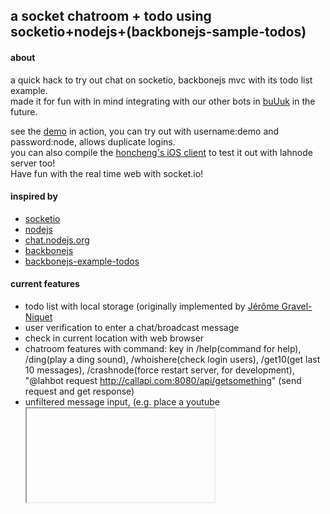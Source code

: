 ## a socket chatroom + todo using socketio+nodejs+(backbonejs-sample-todos)  

#### about  
a quick hack to try out chat on socketio, backbonejs mvc with its todo list example.  
made it for fun with in mind integrating with our other bots in [buUuk](http://buuuk.com) in the future.  

see the [demo](http://lah.no.de/chat) in action, you can try out with username:demo and password:node, allows duplicate logins.  
you can also compile the [honcheng's iOS client](https://github.com/honcheng/iOS-nodechat) to test it out with lahnode server too!  
Have fun with the real time web with socket.io!  

#### inspired by  
* [socketio](http://socket.io)  
* [nodejs](http://nodejs.org)  
* [chat.nodejs.org](http://chat.nodejs.org/)  
* [backbonejs](http://documentcloud.github.com/backbone/)  
* [backbonejs-example-todos](http://documentcloud.github.com/backbone/examples/todos/index.html)  

#### current features  
* todo list with local storage (originally implemented by [Jérôme Gravel-Niquet](http://jgn.me/)  
* user verification to enter a chat/broadcast message  
* check in current location with web browser  
* chatroom features with command: key in /help(command for help), /ding(play a ding sound), /whoishere(check login users), /get10(get last 10 messages), /crashnode(force restart server, for development), "@lahbot request http://callapi.com:8080/api/getsomething" (send request and get response)  
* unfiltered message input, (e.g. place a youtube <iframe> to play music during chat), place image, audio, video tag in chatroom, or place a chatroom within a chatroom, etc  

#### server requirement  
* nodejs server   
: server setup: [no.de](http://no.de) or [manual setup](http://nodejs.org)  
: nodejs packages via npm: [expressjs](http://expressjs.com/), [socket.io](http://socket.io), [googlemaps](https://github.com/moshen/node-googlemaps), [mongoosejs](http://mongoosejs.com)  
* [mongodb](http://mongodb.org)  
* (optional) php server, to display user location in map  

#### setting up  
* install the nodejs packages as stated in the requirement above  
* copy and rename config.js.sample to config.js, enter the listening port used for server and chat app  
* copy and rename public/chat/js/config.js.sample to public/chat/js/config.js, enter your server host and port as above  
* (optional)copy public/chat/map.php to a php server if you want show location on map  
* install mongodb, then insert at least a username, password in users collections  
* run node!  
* browse to http://yournodeserver.com/chat, type a random message, you should see "Please login to chat"

#### troubleshooting  
* make sure all the required nodejs packages are installed  
* make sure mongodb is installed and connected  
* make sure the html page is connected to the nodejs server, you will see "client <random number> connected", when you type message in the chat box, you will see "Please login to chat"  

#### links  
check out [@honcheng's repo](http://github.com/honcheng) to get the iphone/ipad client  
tweet me at [@alvinsj](http://alvinsj.com) if you have any question on this repo  
